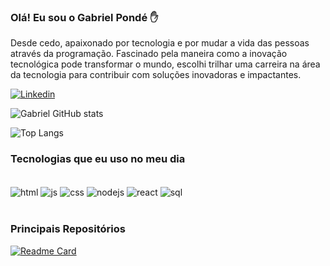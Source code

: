 ### Olá! Eu sou o Gabriel Pondé ✋

Desde cedo, apaixonado por tecnologia e por mudar a vida das pessoas através da programação. Fascinado pela maneira como a inovação tecnológica pode transformar o mundo, escolhi trilhar uma carreira na área da tecnologia para contribuir com soluções inovadoras e impactantes. 

[![Linkedin](https://img.shields.io/badge/LinkedIn-0077B5?style=for-the-badge&logo=linkedin&logoColor=white)](https://www.linkedin.com/in/gabriel-pond%C3%A9-023049236/)

![Gabriel GitHub stats](https://github-readme-stats.vercel.app/api?username=gabrielponde&show_icons=true&theme=dark)

![Top Langs](https://github-readme-stats.vercel.app/api/top-langs/?username=gabrielponde&layout=compact)

### Tecnologias que eu uso no meu dia

<div style="display: inline_block"><br/>
  <img align="center" alt="html" src="https://img.shields.io/badge/HTML-239120?style=for-the-badge&logo=html5&logoColor=white" />
  <img align="center" alt="js" src="https://img.shields.io/badge/JavaScript-323330?style=for-the-badge&logo=javascript&logoColor=F7DF1E" />
  <img align="center" alt="css" src="https://img.shields.io/badge/CSS-239120?&style=for-the-badge&logo=css3&logoColor=white" />
  <img align="center" alt="nodejs" src="https://img.shields.io/badge/Node.js-43853D?style=for-the-badge&logo=node.js&logoColor=white" />
  <img align="center" alt="react" src="https://img.shields.io/badge/React-20232A?style=for-the-badge&logo=react&logoColor=61DAFB" />
  <img align="center" alt="sql" src="https://img.shields.io/badge/SQLite-07405E?style=for-the-badge&logo=sqlite&logoColor=white" />
<div/><br/>  

### Principais Repositórios

[![Readme Card](https://github-readme-stats.vercel.app/api/pin/?username=gabrielponde&repo=github-readme-stats)](https://github.com/gabrielponde/github-readme-stats)
